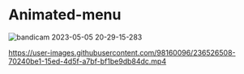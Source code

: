 # Animated-menu
![bandicam 2023-05-05 20-29-15-283](https://user-images.githubusercontent.com/98160096/236526503-6c3847d0-4388-424a-95a4-0282cce5ba12.jpg)


https://user-images.githubusercontent.com/98160096/236526508-70240be1-15ed-4d5f-a7bf-bf1be9db84dc.mp4

